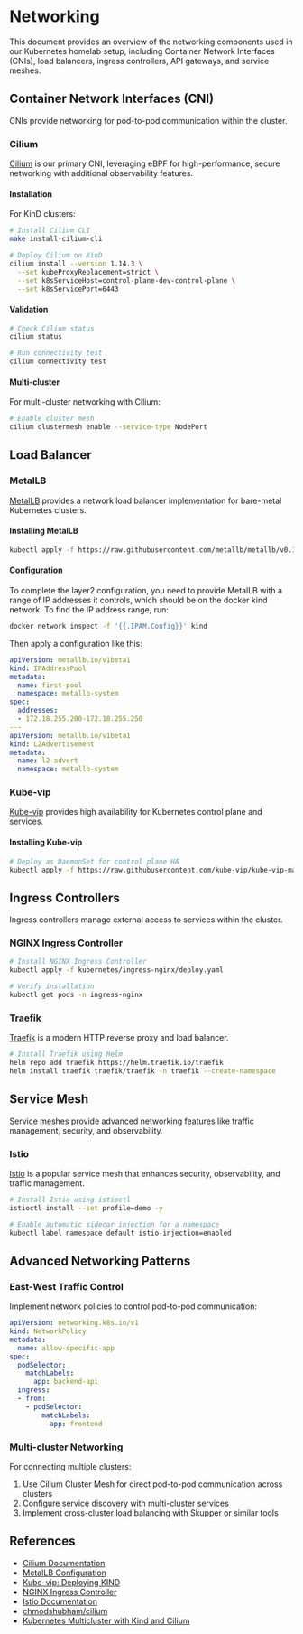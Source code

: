 # Networking

This document provides an overview of the networking components used in our Kubernetes homelab setup, including Container Network Interfaces (CNIs), load balancers, ingress controllers, API gateways, and service meshes.

## Container Network Interfaces (CNI)

CNIs provide networking for pod-to-pod communication within the cluster.

### Cilium

[Cilium](https://cilium.io/) is our primary CNI, leveraging eBPF for high-performance, secure networking with additional observability features.

#### Installation

For KinD clusters:

```sh
# Install Cilium CLI
make install-cilium-cli

# Deploy Cilium on KinD
cilium install --version 1.14.3 \
  --set kubeProxyReplacement=strict \
  --set k8sServiceHost=control-plane-dev-control-plane \
  --set k8sServicePort=6443
```

#### Validation

```sh
# Check Cilium status
cilium status

# Run connectivity test
cilium connectivity test
```

#### Multi-cluster

For multi-cluster networking with Cilium:

```sh
# Enable cluster mesh
cilium clustermesh enable --service-type NodePort
```

## Load Balancer

### MetalLB

[MetalLB](https://metallb.universe.tf/) provides a network load balancer implementation for bare-metal Kubernetes clusters.

#### Installing MetalLB

```sh
kubectl apply -f https://raw.githubusercontent.com/metallb/metallb/v0.14.3/config/manifests/metallb-native.yaml
```

#### Configuration

To complete the layer2 configuration, you need to provide MetalLB with a range of IP addresses it controls, which should be on the docker kind network. To find the IP address range, run:

```sh
docker network inspect -f '{{.IPAM.Config}}' kind
```

Then apply a configuration like this:

```yaml
apiVersion: metallb.io/v1beta1
kind: IPAddressPool
metadata:
  name: first-pool
  namespace: metallb-system
spec:
  addresses:
  - 172.18.255.200-172.18.255.250
---
apiVersion: metallb.io/v1beta1
kind: L2Advertisement
metadata:
  name: l2-advert
  namespace: metallb-system
```

### Kube-vip

[Kube-vip](https://kube-vip.io/) provides high availability for Kubernetes control plane and services.

#### Installing Kube-vip

```sh
# Deploy as DaemonSet for control plane HA
kubectl apply -f https://raw.githubusercontent.com/kube-vip/kube-vip-manifests/main/control-plane/daemonset.yaml
```

## Ingress Controllers

Ingress controllers manage external access to services within the cluster.

### NGINX Ingress Controller

```sh
# Install NGINX Ingress Controller
kubectl apply -f kubernetes/ingress-nginx/deploy.yaml

# Verify installation
kubectl get pods -n ingress-nginx
```

### Traefik

[Traefik](https://traefik.io/traefik/) is a modern HTTP reverse proxy and load balancer.

```sh
# Install Traefik using Helm
helm repo add traefik https://helm.traefik.io/traefik
helm install traefik traefik/traefik -n traefik --create-namespace
```

## Service Mesh

Service meshes provide advanced networking features like traffic management, security, and observability.

### Istio

[Istio](https://istio.io/) is a popular service mesh that enhances security, observability, and traffic management.

```sh
# Install Istio using istioctl
istioctl install --set profile=demo -y

# Enable automatic sidecar injection for a namespace
kubectl label namespace default istio-injection=enabled
```

## Advanced Networking Patterns

### East-West Traffic Control

Implement network policies to control pod-to-pod communication:

```yaml
apiVersion: networking.k8s.io/v1
kind: NetworkPolicy
metadata:
  name: allow-specific-app
spec:
  podSelector:
    matchLabels:
      app: backend-api
  ingress:
  - from:
    - podSelector:
        matchLabels:
          app: frontend
```

### Multi-cluster Networking

For connecting multiple clusters:

1. Use Cilium Cluster Mesh for direct pod-to-pod communication across clusters
2. Configure service discovery with multi-cluster services
3. Implement cross-cluster load balancing with Skupper or similar tools

## References

- [Cilium Documentation](https://docs.cilium.io/)
- [MetalLB Configuration](https://metallb.universe.tf/configuration/)
- [Kube-vip: Deploying KIND](https://kube-vip.io/docs/usage/kind/)
- [NGINX Ingress Controller](https://kubernetes.github.io/ingress-nginx/)
- [Istio Documentation](https://istio.io/latest/docs/)
- [chmodshubham/cilium](https://github.com/chmodshubham/cilium)
- [Kubernetes Multicluster with Kind and Cilium](https://piotrminkowski.com/2021/10/25/kubernetes-multicluster-with-kind-and-cilium/)
